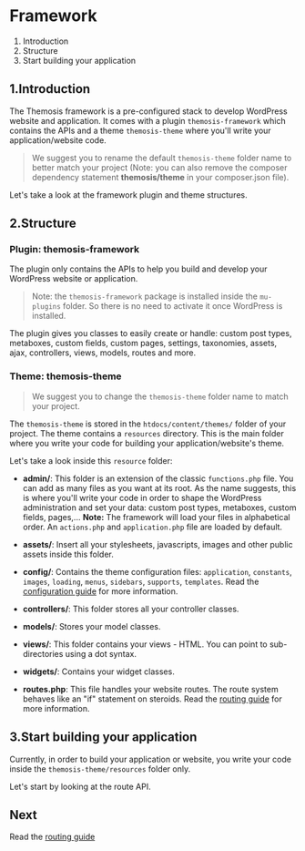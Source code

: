 Framework
=========

1. Introduction
2. Structure
3. Start building your application

1.Introduction
--------------

The Themosis framework is a pre-configured stack to develop WordPress website and application. It comes with a plugin `themosis-framework` which contains the APIs and a theme `themosis-theme` where you'll write your application/website code.

> We suggest you to rename the default `themosis-theme` folder name to better match your project (Note: you can also remove the composer dependency statement **themosis/theme** in your composer.json file).

Let's take a look at the framework plugin and theme structures.

2.Structure
------------

### Plugin: themosis-framework

The plugin only contains the APIs to help you build and develop your WordPress website or application.

> Note: the `themosis-framework` package is installed inside the `mu-plugins` folder. So there is no need to activate it once WordPress is installed.

The plugin gives you classes to easily create or handle: custom post types, metaboxes, custom fields, custom pages, settings, taxonomies, assets, ajax, controllers, views, models, routes and more.

### Theme: themosis-theme

> We suggest you to change the `themosis-theme` folder name to match your project.

The `themosis-theme` is stored in the `htdocs/content/themes/` folder of your project. The theme contains a `resources` directory. This is the main folder where you write your code for building your application/website's theme.

Let's take a look inside this `resource` folder:

- **admin/**: This folder is an extension of the classic `functions.php` file. You can add as many files as you want at its root. As the name suggests, this is where you'll write your code in order to shape the WordPress administration and set your data: custom post types, metaboxes, custom fields, pages,... **Note:** The framework will load your files in alphabetical order. An `actions.php` and `application.php` file are loaded by default.

- **assets/**: Insert all your stylesheets, javascripts, images and other public assets inside this folder.

- **config/**: Contains the theme configuration files:  `application`, `constants`, `images`, `loading`, `menus`, `sidebars`, `supports`, `templates`. Read the [configuration guide](http://framework.themosis.com/docs/configuration/) for more information.

- **controllers/**: This folder stores all your controller classes.

- **models/**: Stores your model classes.

- **views/**: This folder contains your views - HTML. You can point to sub-directories using a dot syntax.

- **widgets/**: Contains your widget classes.

- **routes.php**: This file handles your website routes. The route system behaves like an "if" statement on steroids. Read the [routing guide](http://framework.themosis.com/docs/routing/) for more information.


3.Start building your application
---------------------------------

Currently, in order to build your application or website, you write your code inside the `themosis-theme/resources` folder only.

Let's start by looking at the route API.

Next
----
Read the [routing guide](http://framework.themosis.com/docs/routing/)
